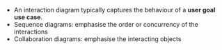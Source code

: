 - An interaction diagram typically captures the behaviour of a **user goal use case**.
- Sequence diagrams: emphasise the order or concurrency of the interactions
- Collaboration diagrams: emphasise the interacting objects